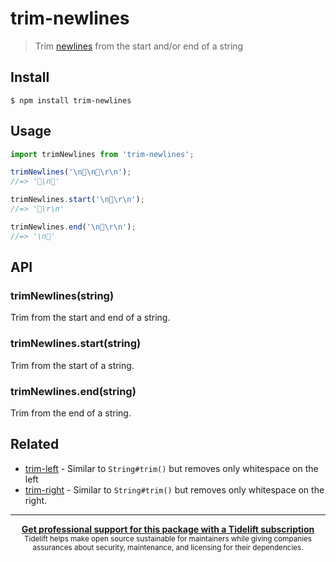# trim-newlines

> Trim [newlines](https://en.wikipedia.org/wiki/Newline) from the start and/or end of a string

## Install

```
$ npm install trim-newlines
```

## Usage

```js
import trimNewlines from 'trim-newlines';

trimNewlines('\n🦄\n🦄\r\n');
//=> '🦄\n🦄'

trimNewlines.start('\n🦄\r\n');
//=> '🦄\r\n'

trimNewlines.end('\n🦄\r\n');
//=> '\n🦄'
```

## API

### trimNewlines(string)

Trim from the start and end of a string.

### trimNewlines.start(string)

Trim from the start of a string.

### trimNewlines.end(string)

Trim from the end of a string.

## Related

- [trim-left](https://github.com/sindresorhus/trim-left) - Similar to `String#trim()` but removes only whitespace on the left
- [trim-right](https://github.com/sindresorhus/trim-right) - Similar to `String#trim()` but removes only whitespace on the right.

---

<div align="center">
	<b>
		<a href="https://tidelift.com/subscription/pkg/npm-trim-newlines?utm_source=npm-trim-newlines&utm_medium=referral&utm_campaign=readme">Get professional support for this package with a Tidelift subscription</a>
	</b>
	<br>
	<sub>
		Tidelift helps make open source sustainable for maintainers while giving companies<br>assurances about security, maintenance, and licensing for their dependencies.
	</sub>
</div>
